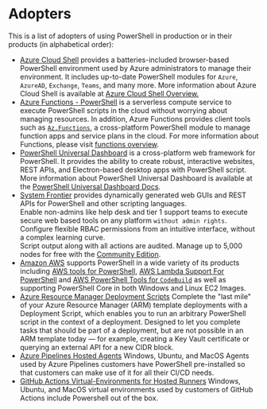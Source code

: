 # Adopters

<!--
Example entry:

```markdown
* [PowerShell](https://github.com/powershell/powershell) uses PowerShell for builds, test automation, and packaging.
  This includes over 11,000 test cases supported on various Linux distros, Windows, and macOS.
  More information about PowerShell is available at [PowerShell Docs](https://aka.ms/powershell-docs).
```
-->

This is a list of adopters of using PowerShell in production or in their products (in alphabetical order):

* [Azure Cloud Shell](https://shell.azure.com/) provides a batteries-included browser-based PowerShell environment used by Azure administrators to manage their environment.
  It includes up-to-date PowerShell modules for `Azure`, `AzureAD`, `Exchange`, `Teams`, and many more.
  More information about Azure Cloud Shell is available at [Azure Cloud Shell Overview.](https://docs.microsoft.com/azure/cloud-shell/overview)
* [Azure Functions - PowerShell](https://github.com/Azure/azure-functions-powershell-worker) is a serverless compute service to execute PowerShell scripts in the cloud without worrying about managing resources.
  In addition, Azure Functions provides client tools such as [`Az.Functions`](https://www.powershellgallery.com/packages/Az.Functions), a cross-platform PowerShell module to manage function apps and service plans in the cloud.
  For more information about Functions, please visit [functions overview](https://docs.microsoft.com/en-us/azure/azure-functions/functions-overview).
* [PowerShell Universal Dashboard](https://ironmansoftware.com/powershell-universal-dashboard) is a cross-platform web framework for PowerShell. 
  It provides the ability to create robust, interactive websites, REST APIs, and Electron-based desktop apps with PowerShell script. 
  More information about PowerShell Universal Dashboard is available at the [PowerShell Universal Dashboard Docs](https://docs.universaldashboard.io).
* [System Frontier](https://systemfrontier.com/solutions/powershell/) provides dynamically generated web GUIs and REST APIs for PowerShell and other scripting languages.  
  Enable non-admins like help desk and tier 1 support teams to execute secure web based tools on any platform `without admin rights`.  
  Configure flexible RBAC permissions from an intuitive interface, without a complex learning curve.  
  Script output along with all actions are audited. Manage up to 5,000 nodes for free with the [Community Edition](https://systemfrontier.com/solutions/community-edition/).
* [Amazon AWS](https://aws.com) supports PowerShell in a wide variety of its products including [AWS tools for PowerShell](https://github.com/aws/aws-tools-for-powershell),
  [AWS Lambda Support For PowerShell](https://github.com/aws/aws-lambda-dotnet/tree/master/PowerShell) and [AWS PowerShell Tools for `CodeBuild`](https://docs.aws.amazon.com/powershell/latest/reference/items/CodeBuild_cmdlets.html)
  as well as supporting PowerShell Core in both Windows and Linux EC2 Images.
* [Azure Resource Manager Deployment Scripts](https://docs.microsoft.com/azure/azure-resource-manager/templates/deployment-script-template) Complete the "last mile" of your Azure Resource Manager (ARM) template deployments with a Deployment Script, which enables you to run an arbitrary PowerShell script in the context of a deployment.
  Designed to let you complete tasks that should be part of a deployment, but are not possible in an ARM template today — for example, creating a Key Vault certificate or querying an external API for a new CIDR block. 
* [Azure Pipelines Hosted Agents](https://docs.microsoft.com/azure/devops/pipelines/agents/hosted?view=azure-devops) Windows, Ubuntu, and MacOS Agents used by Azure Pipelines customers have PowerShell pre-installed so that customers can make use of it for all their CI/CD needs.
* [GitHub Actions Virtual-Environments for Hosted Runners](https://help.github.com/actions/reference/virtual-environments-for-github-hosted-runners) Windows, Ubuntu, and MacOS virtual environments used by customers of GitHub Actions include Powershell out of the box.
